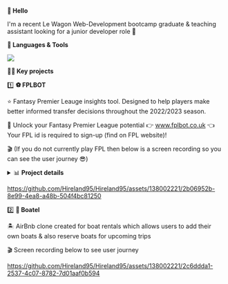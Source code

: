 **👋 Hello**

I'm a recent Le Wagon Web-Development bootcamp graduate & teaching assistant looking for a junior developer role 🚀

**🧰 Languages & Tools**

<p align="left">
  <a href="https://skillicons.dev">
    <img src="https://skillicons.dev/icons?i=js,html,css,ruby,rails,figma,heroku,bootstrap,git,github,react" />
  </a>
</p>

**👨‍💻 Key projects**

1️⃣ **⚽️ FPLBOT**
                                           
⭐️ Fantasy Premier Leauge insights tool. Designed to help players make better informed transfer decisions throughout the 2022/2023 season. 

🔗 Unlock your Fantasy Premier League potential 👉 www.fplbot.co.uk 👈 Your FPL id is required to sign-up (find on FPL website)!
   
🎬 (If you do not currently play FPL then below is a screen recording so you can see the user journey 😎)


<details>
<summary> 📊 <strong>Project details</strong>  </summary>
<br>

💻 FPLBOT regularly pulls data from 2 of the Fantasy Premier League's API's & pushes through our model to provide up to date player recommendations
    
🔄 Through automated background jobs FLPBOT processes multiple data points on over 600 players and 10 fixtures each weekend 

📈 Players are able to filter FPLBOT's trasfer suggestions by fixture difficulty, position & price 

</details>  

 https://github.com/Hireland95/Hireland95/assets/138002221/2b06952b-8e99-4ea8-a48b-504f4bc81250

2️⃣ **🛶 Boatel** 

🏝️ AirBnb clone created for boat rentals which allows users to add their own boats & also reserve boats for upcoming trips

🎬 Screen recording below to see user journey 

https://github.com/Hireland95/Hireland95/assets/138002221/2c6ddda1-2537-4c07-8782-7d01aaf0b594








